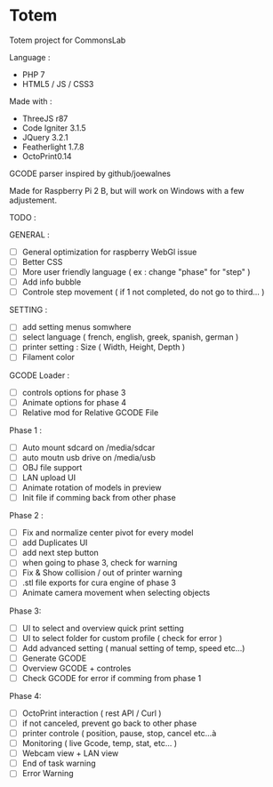 # Totem
Totem project for CommonsLab

Language : 
-	PHP 7
- HTML5 / JS / CSS3

Made with  :
- ThreeJS r87
- Code Igniter 3.1.5
- JQuery 3.2.1
- Featherlight 1.7.8
- OctoPrint0.14

GCODE parser inspired by github/joewalnes 

Made for Raspberry Pi 2 B, but will work on Windows with a few adjustement.

TODO :

GENERAL :
-  [ ] General optimization for raspberry WebGl issue 
-  [ ] Better CSS
-  [ ] More user friendly language ( ex : change "phase" for "step" )
-  [ ] Add info bubble
-  [ ] Controle step movement ( if 1 not completed, do not go to third... )

SETTING :
-  [ ] add setting menus somwhere
-  [ ] select language ( french, english, greek, spanish, german ) 
-  [ ] printer setting : Size ( Width, Height, Depth )
-  [ ] Filament color
	
GCODE Loader :
-  [ ] controls options for phase 3
-  [ ] Animate options for phase 4
-  [ ] Relative mod for Relative GCODE File

Phase 1 :
-  [ ] Auto mount sdcard on /media/sdcar
-  [ ] auto moutn usb drive on /media/usb
-  [ ] OBJ file support
-  [ ] LAN upload UI
-  [ ] Animate rotation of models in preview
-  [ ] Init file if comming back from other phase

Phase 2 :
-  [ ] Fix and normalize center pivot for every model
-  [ ] add Duplicates UI
-  [ ] add next step button
-  [ ] when going to phase 3, check for warning
-  [ ] Fix & Show collision / out of printer warning
-  [ ] .stl file exports for cura engine of phase 3
-  [ ] Animate camera movement when selecting objects

Phase 3: 
-  [ ] UI to select and overview quick print setting
-  [ ] UI to select folder for custom profile ( check for error )
-  [ ] Add advanced setting ( manual setting of temp, speed etc...)
-  [ ] Generate GCODE 
-  [ ] Overview GCODE + controles
-  [ ] Check GCODE for error if comming from phase 1

Phase 4:
-  [ ] OctoPrint interaction ( rest API / Curl )
-  [ ] if not canceled, prevent go back to other phase
-  [ ] printer controle ( position, pause, stop, cancel etc...à
-  [ ] Monitoring ( live Gcode, temp, stat, etc... )
-  [ ] Webcam view + LAN view
-  [ ] End of task warning
-  [ ] Error Warning
